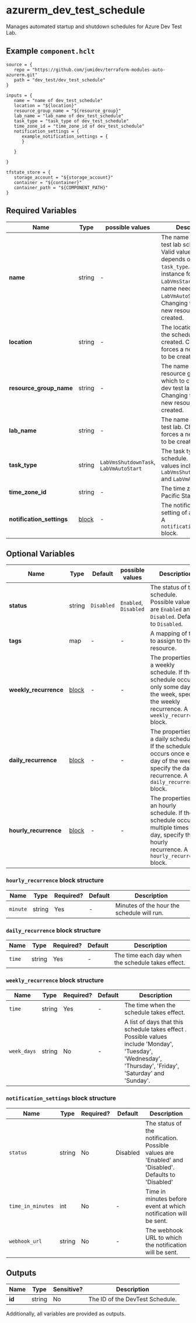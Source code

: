 # azurerm_dev_test_schedule

Manages automated startup and shutdown schedules for Azure Dev Test Lab.

## Example `component.hclt`

```hcl
source = {
   repo = "https://github.com/jumidev/terraform-modules-auto-azurerm.git" 
   path = "dev_test/dev_test_schedule" 
}

inputs = {
   name = "name of dev_test_schedule" 
   location = "${location}" 
   resource_group_name = "${resource_group}" 
   lab_name = "lab_name of dev_test_schedule" 
   task_type = "task_type of dev_test_schedule" 
   time_zone_id = "time_zone_id of dev_test_schedule" 
   notification_settings = {
      example_notification_settings = {
      }
  
   }
 
}

tfstate_store = {
   storage_account = "${storage_account}" 
   container = "${container}" 
   container_path = "${COMPONENT_PATH}" 
}

```

## Required Variables

| Name | Type |  possible values |  Description |
| ---- | --------- |  ----------- | ----------- |
| **name** | string |  -  |  The name of the dev test lab schedule. Valid value for name depends on the `task_type`. For instance for task_type `LabVmsStartupTask` the name needs to be `LabVmAutoStart`. Changing this forces a new resource to be created. | 
| **location** | string |  -  |  The location where the schedule is created. Changing this forces a new resource to be created. | 
| **resource_group_name** | string |  -  |  The name of the resource group in which to create the dev test lab schedule. Changing this forces a new resource to be created. | 
| **lab_name** | string |  -  |  The name of the dev test lab. Changing this forces a new resource to be created. | 
| **task_type** | string |  `LabVmsShutdownTask`, `LabVmAutoStart`  |  The task type of the schedule. Possible values include `LabVmsShutdownTask` and `LabVmAutoStart`. | 
| **time_zone_id** | string |  -  |  The time zone ID (e.g. Pacific Standard time). | 
| **notification_settings** | [block](#notification_settings-block-structure) |  -  |  The notification setting of a schedule. A `notification_settings` block. | 

## Optional Variables

| Name | Type |  Default  |  possible values |  Description |
| ---- | --------- |  ----------- | ----------- | ----------- |
| **status** | string |  `Disabled`  |  `Enabled`, `Disabled`  |  The status of this schedule. Possible values are `Enabled` and `Disabled`. Defaults to `Disabled`. | 
| **tags** | map |  -  |  -  |  A mapping of tags to assign to the resource. | 
| **weekly_recurrence** | [block](#weekly_recurrence-block-structure) |  -  |  -  |  The properties of a weekly schedule. If the schedule occurs only some days of the week, specify the weekly recurrence. A `weekly_recurrence` block. | 
| **daily_recurrence** | [block](#daily_recurrence-block-structure) |  -  |  -  |  The properties of a daily schedule. If the schedule occurs once each day of the week, specify the daily recurrence. A `daily_recurrence` block. | 
| **hourly_recurrence** | [block](#hourly_recurrence-block-structure) |  -  |  -  |  The properties of an hourly schedule. If the schedule occurs multiple times a day, specify the hourly recurrence. A `hourly_recurrence` block. | 

### `hourly_recurrence` block structure

| Name | Type | Required? | Default | Description |
| ---- | ---- | --------- | ------- | ----------- |
| `minute` | string | Yes | - | Minutes of the hour the schedule will run. |

### `daily_recurrence` block structure

| Name | Type | Required? | Default | Description |
| ---- | ---- | --------- | ------- | ----------- |
| `time` | string | Yes | - | The time each day when the schedule takes effect. |

### `weekly_recurrence` block structure

| Name | Type | Required? | Default | Description |
| ---- | ---- | --------- | ------- | ----------- |
| `time` | string | Yes | - | The time when the schedule takes effect. |
| `week_days` | string | No | - | A list of days that this schedule takes effect . Possible values include 'Monday', 'Tuesday', 'Wednesday', 'Thursday', 'Friday', 'Saturday' and 'Sunday'. |

### `notification_settings` block structure

| Name | Type | Required? | Default | Description |
| ---- | ---- | --------- | ------- | ----------- |
| `status` | string | No | Disabled | The status of the notification. Possible values are 'Enabled' and 'Disabled'. Defaults to 'Disabled' |
| `time_in_minutes` | int | No | - | Time in minutes before event at which notification will be sent. |
| `webhook_url` | string | No | - | The webhook URL to which the notification will be sent. |



## Outputs

| Name | Type | Sensitive? | Description |
| ---- | ---- | --------- | --------- |
| **id** | string | No  | The ID of the DevTest Schedule. | 

Additionally, all variables are provided as outputs.

